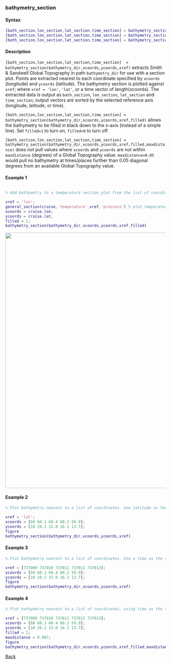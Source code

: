 ### bathymetry_section

#### Syntax

```Matlab
[bath_section,lon_section,lat_section,time_section] = bathymetry_section(bathymetry_dir,xcoords,ycoords,xref)
[bath_section,lon_section,lat_section,time_section] = bathymetry_section(bathymetry_dir,xcoords,ycoords,xref,filled)
[bath_section,lon_section,lat_section,time_section] = bathymetry_section(bathymetry_dir,xcoords,ycoords,xref,filled,maxdistance)
```
#### Description

``[bath_section,lon_section,lat_section,time_section]  = bathymetry_section(bathymetry_dir,xcoords,ycoords,xref)`` extracts Smith & Sandwell Global Topography in path ``bathymetry_dir`` for use with a section plot. Points are extracted nearest to each coordinate specified by ``xcoords`` (longitude) and ``ycoords`` (latitude). The bathymetry section is plotted against ``xref``; where ``xref = 'lon'``, ``'lat'``, or a time vector of length(xcoords). The extracted data is output as ``bath_section``, ``lon_section``, ``lat_section`` and ``time_section``; output vectors are sorted by the selected reference axis (longitude, latitude, or time).
 
``[bath_section,lon_section,lat_section,time_section] = bathymetry_section(bathymetry_dir,xcoords,ycoords,xref,filled)`` allows the bathymetry to be filled in black down to the x-axis (instead of a simple line). Set ``filled=1`` to turn on, ``filled=0`` to turn off.

``[bath_section,lon_section,lat_section,time_section] = bathymetry_section(bathymetry_dir,xcoords,ycoords,xref,filled,maxdistance)`` does not pull values where ``xcoords`` and ``ycoords`` are not within ``maxdistance`` (degrees) of a Global Topography value. ``maxdistance=0.05`` would pull no bathymetry at times/places further than 0.05 diagonal degrees from an available Global Topography value.

#### Example 1

```Matlab

% Add bathymetry to a temperature section plot from the list of coordinates stored in struct cruise:

xref = 'lon'; 
general_section(cruise,'temperature',xref,'pressure') % plot temperature section
xcoords = cruise.lon; 
ycoords = cruise.lat;
filled = 1;
bathymetry_section(bathymetry_dir,xcoords,ycoords,xref,filled)
```
<img src="https://user-images.githubusercontent.com/24570061/88436173-b8c50500-cdd1-11ea-8270-22930d42843c.png" width="800">

#### Example 2
```Matlab
% Plot bathymetry nearest to a list of coordinates. Use latitude as the x-axis:

xref = 'lat'; 
xcoords = [60 60.1 60.4 60.2 59.9]; 
ycoords = [10 20.1 15.0 16.1 13.7]; 
figure
bathymetry_section(bathymetry_dir,xcoords,ycoords,xref)
```
#### Example 3
```Matlab
% Plot bathymetry nearest to a list of coordinates. Use a time as the x-axis:

xref = [737009 737010 737011 737012 737013]; 
xcoords = [60 60.1 60.4 60.2 59.9]; 
ycoords = [10 20.1 15.0 16.1 13.7]; 
figure
bathymetry_section(bathymetry_dir,xcoords,ycoords,xref)
```
#### Example 4
```Matlab
% Plot bathymetry nearest to a list of coordinates, using time as the x-axis and shading bathymetry. Only return bathymetry values for timesteps within 0.007 degrees of a bathymetry node:

xref = [737009 737010 737011 737012 737013]; 
xcoords = [60 60.1 60.4 60.2 59.9]; 
ycoords = [10 20.1 15.0 16.1 13.7]; 
filled = 1;
maxdistance = 0.007;
figure
bathymetry_section(bathymetry_dir,xcoords,ycoords,xref,filled,maxdistance)
```

[Back](https://github.com/lnferris/ocean_data_tools#adding-bathymetry-to-existing-plots-1)
